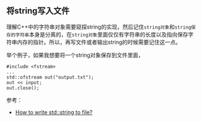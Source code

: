 ## 将string写入文件

理解C++中的字符串对象需要窥探string的实现，然后记住`string对象`和`string保存的字符串`本身是分离的，在`string对象`里面仅仅有字符串的长度以及指向保存字符串内存的指针。所以，再写文件或者输出string的时候需要记住这一点。

举个例子，如果我想要将一个string对象保存到文件里面，

```
#include <fstream>
...
std::ofstream out("output.txt");
out << input;
out.close();
```

参考：

- [How to write std::string to file?](https://stackoverflow.com/questions/15388041/how-to-write-stdstring-to-file)
